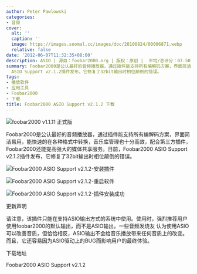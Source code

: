 ```yaml
---
author: Peter Pawlowski
categories:
- 音频
cover:
  alt: ''
  caption: ''
  image: https://images.soomal.cc/images/doc/20100824/00006871.webp
  relative: false
date: '2012-06-07T11:32:35+08:00'
description: ASIO | 源自：foobar2000.org | 版权：原创 |  平均/总评分：07.50/45
summary: Foobar2000是公认最好的音频播放器，通过插件能支持所有编解码方案，界面简洁易用，能快速的在各种格式中转换，音乐库管理也十分高效，配合第三方插件，Foobar2000还能提高强大的媒体共享服务。日前，Foobar2000
  ASIO Support v2.1.2插件发布，它修复了32bit输出时相位颠倒的错误。
tags:
- 播放软件
- 应用工具
- Foobar2000
- 下载
title: Foobar2000 ASIO Support v2.1.2 下载
---
```


![foobar2000 v1.1.11 正式版](https://images.soomal.cc/images/doc/20120219/00016921.webp)



Foobar2000是公认最好的音频播放器，通过插件能支持所有编解码方案，界面简洁易用，能快速的在各种格式中转换，音乐库管理也十分高效，配合第三方插件，Foobar2000还能提高强大的媒体共享服务。日前，Foobar2000 ASIO Support v2.1.2插件发布，它修复了32bit输出时相位颠倒的错误。



![Foobar2000 ASIO Support v2.1.2-安装插件](https://images.soomal.cc/images/doc/20120607/00020175.webp)



![Foobar2000 ASIO Support v2.1.2-重启软件](https://images.soomal.cc/images/doc/20120607/00020176.webp)



![Foobar2000 ASIO Support v2.1.2-插件安装成功](https://images.soomal.cc/images/doc/20120607/00020177.webp)



更新声明



请注意，该插件只能在支持ASIO输出方式的系统中使用。使用时，强烈推荐用户使用foobar2000的默认输出，而不是ASIO输出。一些音频发烧友
认为使用ASIO可以改善音质，但恰恰相反，ASIO输出不会给音乐播放带来任何音质上的改变。而且，它还容易因为ASIO驱动上的BUG而影响用户的最终体验。



下载地址



Foobar2000 ASIO Support v2.1.2